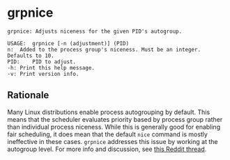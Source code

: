 # grpnice

```text
grpnice: Adjusts niceness for the given PID's autogroup.

USAGE:	grpnice [-n (adjustment)] (PID)
n:	Added to the process group's niceness. Must be an integer. Defaults to 10.
PID:	PID to adjust.
-h:	Print this help message.
-v:	Print version info.
```

## Rationale
Many Linux distributions enable process autogrouping by default. This means that the
scheduler evaluates priority based by process group rather than individual process
niceness. While this is generally good for enabling fair scheduling, it does mean that the
default `nice` command is mostly ineffective in these cases. `grpnice` addresses this
issue by working at the autogroup level. For more info and discussion, see [this Reddit thread](
https://www.reddit.com/r/linux/comments/d7hx2c/why_nice_levels_are_a_placebo_and_have_been_for_a/).
